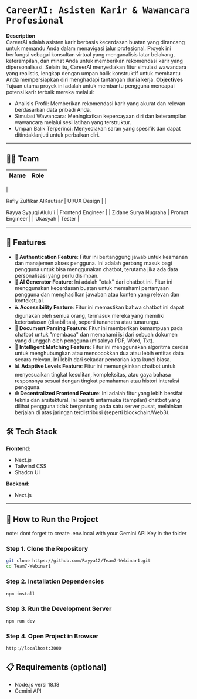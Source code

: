 
# `CareerAI: Asisten Karir & Wawancara Profesional`

**Description**  
CareerAI adalah asisten karir berbasis kecerdasan buatan yang dirancang untuk memandu Anda dalam menavigasi jalur profesional. Proyek ini berfungsi sebagai konsultan virtual yang menganalisis latar belakang, keterampilan, dan minat Anda untuk memberikan rekomendasi karir yang dipersonalisasi. Selain itu, CareerAI menyediakan fitur simulasi wawancara yang realistis, lengkap dengan umpan balik konstruktif untuk membantu Anda mempersiapkan diri menghadapi tantangan dunia kerja.
**Objectives**
Tujuan utama proyek ini adalah untuk membantu pengguna mencapai potensi karir terbaik mereka melalui:
- Analisis Profil: Memberikan rekomendasi karir yang akurat dan relevan berdasarkan data pribadi Anda.
- Simulasi Wawancara: Meningkatkan kepercayaan diri dan keterampilan wawancara melalui sesi latihan yang terstruktur.
- Umpan Balik Terperinci: Menyediakan saran yang spesifik dan dapat ditindaklanjuti untuk perbaikan diri.

---

## 🧑‍💻 Team

| **Name** | **Role**        |
|-----------|----------------|
|  
 	
Rafly Zulfikar AlKautsar    |  UI/UX Design     |
|  
 	
Rayya Syauqi Alulu'i    | Frontend Engineer        |
| Zidane Surya Nugraha    | Prompt Engineer        |
| Ukasyah    | Tester         |

---

## 🚀 Features
- **🔐 Authentication Feature**: Fitur ini bertanggung jawab untuk keamanan dan manajemen akses pengguna. Ini adalah gerbang masuk bagi pengguna untuk bisa menggunakan chatbot, terutama jika ada data personalisasi yang perlu disimpan.
- **🤖 AI Generator Feature**: Ini adalah "otak" dari chatbot ini. Fitur ini menggunakan kecerdasan buatan untuk memahami pertanyaan pengguna dan menghasilkan jawaban atau konten yang relevan dan kontekstual.
- **♿ Accessibility Feature**: Fitur ini memastikan bahwa chatbot ini dapat digunakan oleh semua orang, termasuk mereka yang memiliki keterbatasan (disabilitas), seperti tunanetra atau tunarungu.
- **📄 Document Parsing Feature**: Fitur ini memberikan kemampuan pada chatbot untuk "membaca" dan memahami isi dari sebuah dokumen yang diunggah oleh pengguna (misalnya PDF, Word, Txt).
- **🎯 Intelligent Matching Feature**: Fitur ini menggunakan algoritma cerdas untuk menghubungkan atau mencocokkan dua atau lebih entitas data secara relevan. Ini lebih dari sekadar pencarian kata kunci biasa.
- **📊 Adaptive Levels Feature**: Fitur ini memungkinkan chatbot untuk menyesuaikan tingkat kesulitan, kompleksitas, atau gaya bahasa responsnya sesuai dengan tingkat pemahaman atau histori interaksi pengguna.
- **🌐 Decentralized Frontend Feature**: Ini adalah fitur yang lebih bersifat teknis dan arsitektural. Ini berarti antarmuka (tampilan) chatbot yang dilihat pengguna tidak bergantung pada satu server pusat, melainkan berjalan di atas jaringan terdistribusi (seperti blockchain/Web3).


## 🛠 Tech Stack

**Frontend:**
- Next.js
- Tailwind CSS
- Shadcn UI

**Backend:**
- Next.js

---

## 🚀 How to Run the Project
note: dont forget to create .env.local with your Gemini API Key in the folder

### Step 1. Clone the Repository
```bash
git clone https://github.com/Rayya12/Team7-Webinar1.git
cd Team7-Webinar1
```

### Step 2. Installation Dependencies
```bash
npm install
```

### Step 3. Run the Development Server
```bash
npm run dev
```

### Step 4. Open Project in Browser
```bash
http://localhost:3000
```

## 📋 Requirements (optional)
- Node.js versi 18.18
- Gemini API


